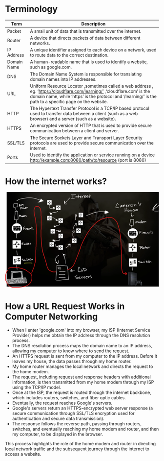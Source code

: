 # Terminology

| Term        | Description                                                                                                                                                                                                                           |
| ----------- | ------------------------------------------------------------------------------------------------------------------------------------------------------------------------------------------------------------------------------------- |
| Packet      | A small unit of data that is transmitted over the internet.                                                                                                                                                                           |
| Router      | A device that directs packets of data between different networks.                                                                                                                                                                     |
| IP Address  | A unique identifier assigned to each device on a network, used to route data to the correct destination.                                                                                                                              |
| Domain Name | A human-readable name that is used to identify a website, such as google.com.                                                                                                                                                         |
| DNS         | The Domain Name System is responsible for translating domain names into IP addresses.                                                                                                                                                 |
| URL         | Uniform Resource Locator ,sometimes called a web address , eg. ‘https://cloudflare.com/learning/’ ,‘cloudflare.com’ is the domain name, while ‘https’ is the protocol and ‘/learning/’ is the path to a specific page on the website. |
| HTTP        | The Hypertext Transfer Protocol is a TCP/IP based protocol used to transfer data between a client (such as a web browser) and a server (such as a website).                                                                           |
| HTTPS       | An encrypted version of HTTP that is used to provide secure communication between a client and server.                                                                                                                                |
| SSL/TLS     | The Secure Sockets Layer and Transport Layer Security protocols are used to provide secure communication over the internet.                                                                                                           |
| Ports       | Used to identify the application or service running on a device http://example.com:8080/path/to/resource (port is 8080)                                                                                                               |

# How the internet works?

![Untitled](Untitled.png)

# How a URL Request Works in Computer Networking

- When I enter 'google.com' into my browser, my ISP (Internet Service Provider) helps me obtain the IP address through the DNS resolution process.
- The DNS resolution process maps the domain name to an IP address, allowing my computer to know where to send the request.
- An HTTPS request is sent from my computer to the IP address. Before it leaves my house, the data passes through my home router.
- My home router manages the local network and directs the request to the home modem.
- The request, including request and response headers with additional information, is then transmitted from my home modem through my ISP using the TCP/IP model.
- Once at the ISP, the request is routed through the internet backbone, which includes routers, switches, and fiber optic cables.
- Eventually, the request reaches Google's servers.
- Google's servers return an HTTPS-encrypted web server response (a secure communication through SSL/TLS encryption used for authentication and secure data transmission).
- The response follows the reverse path, passing through routers, switches, and eventually reaching my home modem and router, and then my computer, to be displayed in the browser.

This process highlights the role of the home modem and router in directing local network traffic and the subsequent journey through the internet to access a website.

